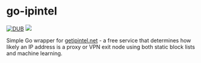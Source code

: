 go-ipintel
=====
[![DUB](https://img.shields.io/dub/l/vibe-d.svg)](LICENSE)
[![](https://godoc.org/github.com/janeczku/go-ipintel?status.svg)](http://godoc.org/github.com/janeczku/go-ipintel)

Simple Go wrapper for [getipintel.net](https://getipintel.net/) - a free service that determines how likely an IP address is a proxy or VPN exit node using both static block lists and machine learning.